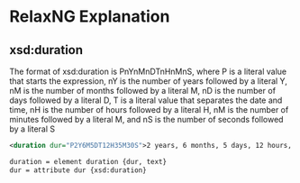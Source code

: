 # RelaxNG Explanation

## xsd:duration
 The format of xsd:duration is PnYnMnDTnHnMnS, where P is a literal value that starts the expression, nY is the number of years followed by a literal Y, nM is the number of months followed by a literal M, nD is the number of days followed by a literal D, T is a literal value that separates the date and time, nH is the number of hours followed by a literal H, nM is the number of minutes followed by a literal M, and nS is the number of seconds followed by a literal S

```xml
<duration dur="P2Y6M5DT12H35M30S">2 years, 6 months, 5 days, 12 hours, 35 minutes, 30 seconds</duration>
```
```relaxNG
duration = element duration {dur, text}
dur = attribute dur {xsd:duration}
```